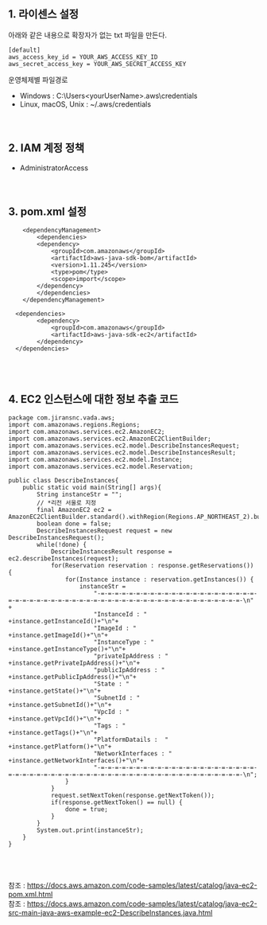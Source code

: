 ## 1. 라이센스 설정
아래와 같은 내용으로 확장자가 없는 txt 파일을 만든다.
```
[default]
aws_access_key_id = YOUR_AWS_ACCESS_KEY_ID
aws_secret_access_key = YOUR_AWS_SECRET_ACCESS_KEY
```
운영체제별 파일경로
- Windows : C:\Users\<yourUserName>\.aws\credentials
- Linux, macOS, Unix : ~/.aws/credentials
<br><br><br>
## 2. IAM 계정 정책
- AdministratorAccess 
<br><br><br>
## 3. pom.xml 설정
```
	<dependencyManagement>
		<dependencies>
		<dependency>
			<groupId>com.amazonaws</groupId>
			<artifactId>aws-java-sdk-bom</artifactId>
			<version>1.11.245</version>
			<type>pom</type>
			<scope>import</scope>
		</dependency>
		</dependencies>
	</dependencyManagement>
```

```
  <dependencies>
		<dependency>
			<groupId>com.amazonaws</groupId>
			<artifactId>aws-java-sdk-ec2</artifactId>
		</dependency>
  </dependencies>
```
<br><br>
## 4. EC2 인스턴스에 대한 정보 추출 코드
```
package com.jiransnc.vada.aws;
import com.amazonaws.regions.Regions;
import com.amazonaws.services.ec2.AmazonEC2;
import com.amazonaws.services.ec2.AmazonEC2ClientBuilder;
import com.amazonaws.services.ec2.model.DescribeInstancesRequest;
import com.amazonaws.services.ec2.model.DescribeInstancesResult;
import com.amazonaws.services.ec2.model.Instance;
import com.amazonaws.services.ec2.model.Reservation;

public class DescribeInstances{
    public static void main(String[] args){
        String instanceStr = "";
        // *리전 서울로 지정
        final AmazonEC2 ec2 = AmazonEC2ClientBuilder.standard().withRegion(Regions.AP_NORTHEAST_2).build();
        boolean done = false;
        DescribeInstancesRequest request = new DescribeInstancesRequest();
        while(!done) {
            DescribeInstancesResult response = ec2.describeInstances(request);
            for(Reservation reservation : response.getReservations()) {
                for(Instance instance : reservation.getInstances()) {
                    instanceStr = 
                        "-=-=-=-=-=-=-=-=-=-=-=-=-=-=-=-=-=-=-=-=-=-=-=-=-=-=-=-=-=-=-=-=-=-=-=-=-=-=-=-=-=-=-=-=-=-=-=-=-=-=-=-=-=-=-=-\n" +
                        "InstanceId : "         +instance.getInstanceId()+"\n"+
                        "ImageId : "            +instance.getImageId()+"\n"+
                        "InstanceType : "       +instance.getInstanceType()+"\n"+
                        "privateIpAddress : "   +instance.getPrivateIpAddress()+"\n"+
                        "publicIpAddress : "    +instance.getPublicIpAddress()+"\n"+
                        "State : "              +instance.getState()+"\n"+
                        "SubnetId : "           +instance.getSubnetId()+"\n"+
                        "VpcId : "              +instance.getVpcId()+"\n"+
                        "Tags : "               +instance.getTags()+"\n"+
                        "PlatformDatails :  "   +instance.getPlatform()+"\n"+
                        "NetworkInterfaces : "  +instance.getNetworkInterfaces()+"\n"+
                        "-=-=-=-=-=-=-=-=-=-=-=-=-=-=-=-=-=-=-=-=-=-=-=-=-=-=-=-=-=-=-=-=-=-=-=-=-=-=-=-=-=-=-=-=-=-=-=-=-=-=-=-=-=-=-=-\n";
                }
            }
            request.setNextToken(response.getNextToken());
            if(response.getNextToken() == null) {
                done = true;
            }
        }
        System.out.print(instanceStr);
    }
}
```  
<br><br><br>
참조 : https://docs.aws.amazon.com/code-samples/latest/catalog/java-ec2-pom.xml.html
<br>
참조 : https://docs.aws.amazon.com/code-samples/latest/catalog/java-ec2-src-main-java-aws-example-ec2-DescribeInstances.java.html

